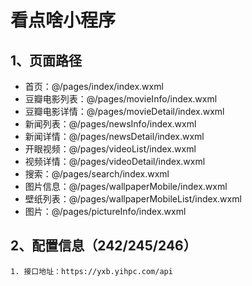 # 看点啥小程序

## 1、页面路径

- 首页：@/pages/index/index.wxml
- 豆瓣电影列表：@/pages/movieInfo/index.wxml
- 豆瓣电影详情：@/pages/movieDetail/index.wxml
- 新闻列表：@/pages/newsInfo/index.wxml
- 新闻详情：@/pages/newsDetail/index.wxml
- 开眼视频：@/pages/videoList/index.wxml
- 视频详情：@/pages/videoDetail/index.wxml
- 搜索：@/pages/search/index.wxml
- 图片信息：@/pages/wallpaperMobile/index.wxml
- 壁纸列表：@/pages/wallpaperMobileList/index.wxml
- 图片：@/pages/pictureInfo/index.wxml

## 2、配置信息（242/245/246）

```
1. 接口地址：https://yxb.yihpc.com/api
```

